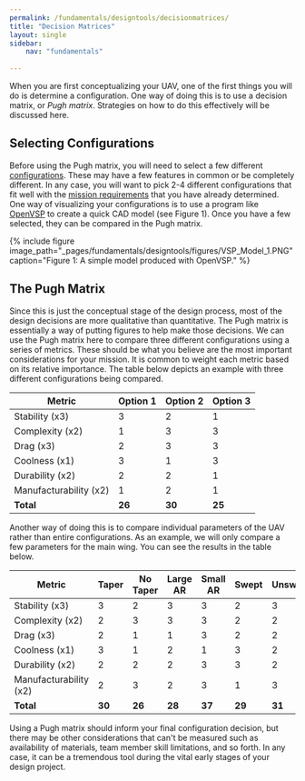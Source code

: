 ```yaml
---
permalink: /fundamentals/designtools/decisionmatrices/
title: "Decision Matrices"
layout: single
sidebar:
    nav: "fundamentals"
    
---
```


When you are first conceptualizing your UAV, one of the first things you will do is determine a configuration. One way of doing this is to use a decision matrix, or *Pugh matrix*. Strategies on how to do this effectively will be discussed here.

## Selecting Configurations
Before using the Pugh matrix, you will need to select a few different [configurations](https://aeronautics.byu.edu/fundamentals/aerodynamics/configurations/). These may have a few features in common or be completely different. In any case, you will want to pick 2-4 different configurations that fit well with the [mission requirements](https://aeronautics.byu.edu/fundamentals/designtools/definingrequirements) that you have already determined. One way of visualizing your configurations is to use a program like [OpenVSP](http://openvsp.org/) to create a quick CAD model (see Figure 1). Once you have a few selected, they can be compared in the Pugh matrix.

{% include figure image_path="_pages/fundamentals/designtools/figures/VSP_Model_1.PNG" caption="Figure 1: A simple model produced with OpenVSP." %}

## The Pugh Matrix
Since this is just the conceptual stage of the design process, most of the design decisions are more qualitative than quantitative. The Pugh matrix is essentially a way of putting figures to help make those decisions. We can use the Pugh matrix here to compare three different configurations using a series of metrics. These should be what you believe are the most important considerations for your mission. It is common to weight each metric based on its relative importance. The table below depicts an example with three different configurations being compared.

| Metric                 | Option 1 | Option 2 | Option 3 | 
| ---------------------- | -------- | -------- | -------- | 
| Stability (x3)         | 3        | 2        | 1        | 
| Complexity (x2)        | 1        | 3        | 3        | 
| Drag (x3)              | 2        | 3        | 3        | 
| Coolness (x1)          | 3        | 1        | 3        | 
| Durability (x2)        | 2        | 2        | 1        | 
| Manufacturability (x2) | 1        | 2        | 1        | 
| **Total**              | **26**   | **30**   | **25**   | 

Another way of doing this is to compare individual parameters of the UAV rather than entire configurations. As an example, we will only compare a few parameters for the main wing. You can see the results in the table below.

| Metric                 | Taper  | No Taper | Large AR | Small AR | Swept  | Unswept |
| ---------------------- | ------ | -------- | -------- | -------- | ------ | ------- | 
| Stability (x3)         | 3      | 2        | 3        | 3        | 2      | 3       | 
| Complexity (x2)        | 2      | 3        | 3        | 3        | 2      | 2       | 
| Drag (x3)              | 2      | 1        | 1        | 3        | 2      | 2       | 
| Coolness (x1)          | 3      | 1        | 2        | 1        | 3      | 2       | 
| Durability (x2)        | 2      | 2        | 2        | 3        | 3      | 2       | 
| Manufacturability (x2) | 2      | 3        | 2        | 3        | 1      | 3       | 
| **Total**              | **30** | **26**   | **28**   | **37**   | **29** | **31**  | 

Using a Pugh matrix should inform your final configuration decision, but there may be other considerations that can't be measured such as availability of materials, team member skill limitations, and so forth. In any case, it can be a tremendous tool during the vital early stages of your design project.

